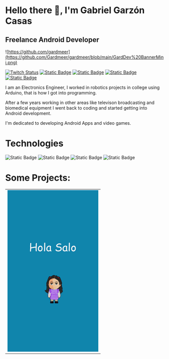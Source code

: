 # Hello there 👋, I'm Gabriel Garzón Casas 

## Freelance Android Developer

![https://github.com/gardmeer](https://github.com/Gardmeer/gardmeer/blob/main/GardDev%20BannerMini.png)

[![Twitch Status](https://img.shields.io/twitch/status/gardmeer)](https://www.twitch.tv/gardmeer)
[![Static Badge](https://img.shields.io/badge/YouTube-FFFFFF?style=social&logo=youtube&labelColor=000000&color=%234F4F4F)](https://www.youtube.com/@Gardmeer)
[![Static Badge](https://img.shields.io/badge/Facebook-000000?style=social&logo=facebook&label=GardDev)](https://www.facebook.com/gardmeer)
[![Static Badge](https://img.shields.io/badge/X-A00000?style=social&logo=x&label=%40Gardmeer)](https://twitter.com/gardmeer)
[![Static Badge](https://img.shields.io/badge/Instagram-000000?style=social&logo=instagram&label=%40Gardmeer)](https://www.instagram.com/gardmeer)

I am an Electronics Engineer, I worked in robotics projects in college using Arduino, that is how I got into programming.

After a few years working in other areas like televison broadcasting and biomedical equipment I went back to coding and started getting into Android development.

I'm dedicated to developing Android Apps and video games.

# Technologies

![Static Badge](https://img.shields.io/badge/Kotlin-000000?style=for-the-badge&logo=kotlin&labelColor=000000&color=424242)
![Static Badge](https://img.shields.io/badge/Android-FFFFFF?style=for-the-badge&logo=android&labelColor=000000&color=%23389C45)
![Static Badge](https://img.shields.io/badge/C%23-FFFFFF?style=for-the-badge&logo=c%23&logoColor=%238A2BE2&labelColor=000000&color=%234566A3)
![Static Badge](https://img.shields.io/badge/Unity-FFFFFF?style=for-the-badge&logo=unity&labelColor=000000&color=%234F4F4F)

# Some Projects:

<table style="width:100%">
<tr>
<td>
<a href="https://youtu.be/U4yfVVJkb-k?si=kaAtq5iwVqFQzxrH">
<img src="https://github.com/Gardmeer/gardmeer/blob/main/HolaSalo.gif"width="288">
</a>
</td>
</tr>
<!--
**Gardmeer/gardmeer** is a ✨ _special_ ✨ repository because its `README.md` (this file) appears on your GitHub profile.

Here are some ideas to get you started:

- 🔭 I’m currently working on ...
- 🌱 I’m currently learning ...
- 👯 I’m looking to collaborate on ...
- 🤔 I’m looking for help with ...
- 💬 Ask me about ...
- 📫 How to reach me: ...
- 😄 Pronouns: ...
- ⚡ Fun fact: ...
-->
